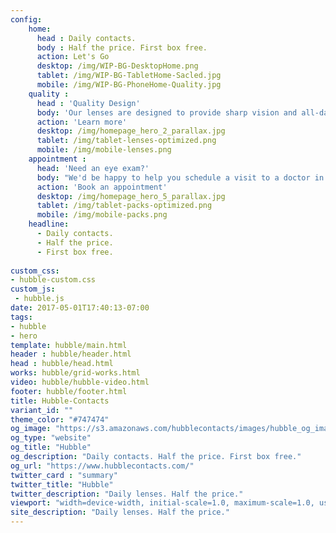 ```yaml
---
config:
    home: 
      head : Daily contacts.
      body : Half the price. First box free.
      action: Let's Go
      desktop: /img/WIP-BG-DesktopHome.png
      tablet: /img/WIP-BG-TabletHome-Sacled.jpg
      mobile: /img/WIP-BG-PhoneHome-Quality.jpg
    quality : 
      head : 'Quality Design'
      body: 'Our lenses are designed to provide sharp vision and all-day comfort. You’ll see everything without feeling anything.'
      action: 'Learn more'
      desktop: /img/homepage_hero_2_parallax.jpg
      tablet: /img/tablet-lenses-optimized.png
      mobile: /img/mobile-lenses.png
    appointment : 
      head: 'Need an eye exam?'
      body: "We'd be happy to help you schedule a visit to a doctor in your area."
      action: 'Book an appointment'
      desktop: /img/homepage_hero_5_parallax.jpg
      tablet: /img/tablet-packs-optimized.png
      mobile: /img/mobile-packs.png
    headline:
      - Daily contacts.
      - Half the price.
      - First box free.
      
custom_css:
- hubble-custom.css
custom_js:
 - hubble.js 
date: 2017-05-01T17:40:13-07:00
tags:
- hubble
- hero
template: hubble/main.html
header : hubble/header.html
head : hubble/head.html
works: hubble/grid-works.html
video: hubble/hubble-video.html
footer: hubble/footer.html
title: Hubble-Contacts
variant_id: ""
theme_color: "#747474"
og_image: "https://s3.amazonaws.com/hubblecontacts/images/hubble_og_image.jpg"
og_type: "website"
og_title: "Hubble"
og_description: "Daily contacts. Half the price. First box free."
og_url: "https://www.hubblecontacts.com/"
twitter_card : "summary"
twitter_title: "Hubble"
twitter_description: "Daily lenses. Half the price."
viewport: "width=device-width, initial-scale=1.0, maximum-scale=1.0, user-scalable=0, shrink-to-fit=no"
site_description: "Daily lenses. Half the price."
---
```

